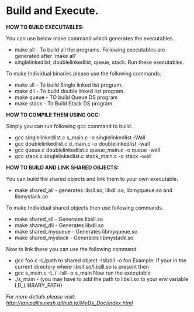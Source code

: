 # Build and Execute.
<b>HOW TO BUILD EXECUTABLES: </b>

You can use below make command which generates the executables.
  - make all - To build all the programs.
Following executables are generated after 'make all'
  - singlelinkedlist, doublelinkedlist, queue, stack.
Run these executables.

To make Individual binaries please use the following commands.
  - make sll - To build Single linked list program.
  - make dll - To build double linked list program.
  - make queue - TO build Queue DS program
  - make stack - To Build Stack DS program.

<b>HOW TO COMPILE THEM USING GCC: </b>

Simply you can run following gcc command to build.
  - gcc singlelinkedlist.c s_main.c -o singlelinkedlist -Wall
  - gcc doublelinkedlist.c d_main.c -o doublelinkedlist -wall
  - gcc queue.c doublelinkedlist.c queue_main.c -o queue -wall
  - gcc stack.c singlelinkedlist.c stack_main.c -o stack -wall

<b>HOW TO BUILD AND LINK SHARED OBJECTS:</b>

You can build the shared objects and link them to your own executable.
  - make shared_all - generates libsll.so, libdll.so, libmyqueue.so and libmystack.so

To make Individual shared objects then use following commands.
  - make shared_sll - Generates libsll.so
  - make shared_dll - Generates libdll.so
  - make shared_myqueue - Generates libmyqueue.so
  - make shared_mystack - Generates libmystack.so

Now to link these you can use the following command.
  - gcc foo.c -L/path to shared object -lsll/dll -o foo
Example:
If your in the current directory where libsll.so/libdll.so is present then
  - gcc s_main.c -L./ -lsll -o s_main
Now run the executable
  - ./s_main - (you may have to add the path to libsll.so to your env variable LD_LIBRARY_PATH)

<i>For more detials please visit: <u>http://janipallisuresh.github.io/MyDs_Doc/index.html</u> </i>
